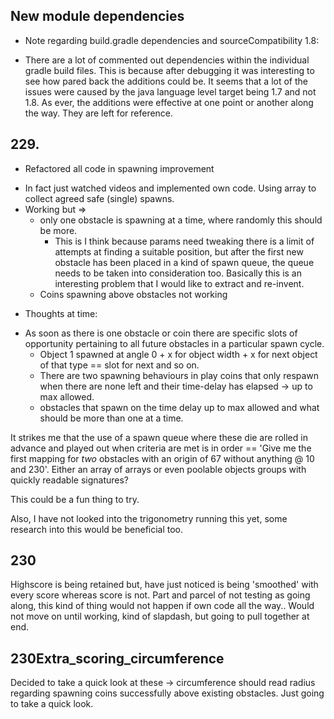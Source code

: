 
## New module dependencies
* Note regarding build.gradle dependencies and sourceCompatibility 1.8:
- There are a lot of commented out dependencies within the individual gradle build files. This is
    because after debugging it was interesting to see how pared back the additions could be. It seems
    that a lot of the issues were caused by the java language level target being 1.7 and not 1.8.
    As ever, the additions were effective at one point or another along the way. They are left for reference.

## 229.
* Refactored all code in spawning improvement
- In fact just watched videos and implemented own code. Using array to collect agreed safe (single) spawns.
- Working but =>
  - only one obstacle is spawning at a time, where randomly this should be more.
    - This is I think because params need tweaking there is a limit of attempts at finding a suitable 
    position, but after the first new obstacle has been placed in a kind of spawn queue, the queue needs
    to be taken into consideration too. Basically this is an interesting problem that I would like to extract
    and re-invent.
  - Coins spawning above obstacles not working
*  Thoughts at time:  
- As soon as there is one obstacle or coin there are specific slots of opportunity pertaining to all
future obstacles in a particular spawn cycle.
  - Object 1 spawned at angle 0 + x for object width + x for next object of that type == slot for next
and so on. 
  - There are two spawning behaviours in play coins that only respawn when there are none left and
their time-delay has elapsed -> up to max allowed. 
  - obstacles that spawn on the time delay up to max allowed and what should be more than one at a time.

It strikes me that the use of a spawn queue where these die are rolled in advance and played out when criteria are met
is in order == 'Give me the first mapping for *two* obstacles with an origin of 67 without anything @ 10 and 230'.
Either an array of arrays or even poolable objects groups with quickly readable signatures? 

This could be a fun thing to try.

Also, I have not looked into the trigonometry running this yet, some research into this would be beneficial too.

## 230

Highscore is being retained but, have just noticed is being 'smoothed' with every score whereas score is not.
Part and parcel of not testing as going along, this kind of thing would not happen if own code all the way..
Would not move on until working, kind of slapdash, but going to pull together at end.

## 230Extra_scoring_circumference

Decided to take a quick look at these -> circumference should read radius regarding spawning coins
successfully above existing obstacles. Just going to take a quick look.